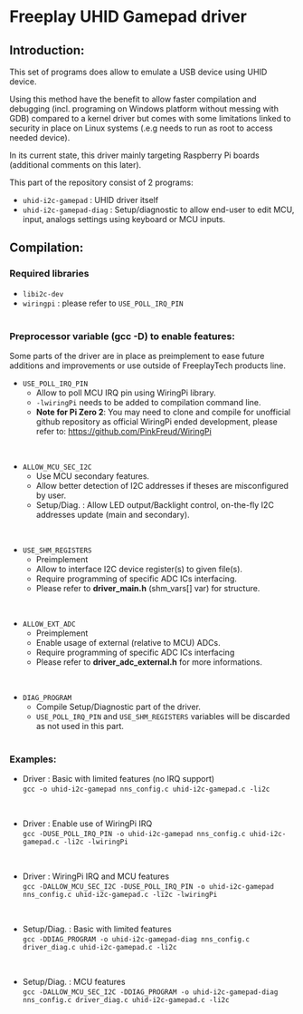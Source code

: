 # Freeplay UHID Gamepad driver

## Introduction:  
This set of programs does allow to emulate a USB device using UHID device.  
  
Using this method have the benefit to allow faster compilation and debugging (incl. programing on Windows platform without messing with GDB) compared to a kernel driver but comes with some limitations linked to security in place on Linux systems (.e.g needs to run as root to access needed device).  
  
In its current state, this driver mainly targeting Raspberry Pi boards (additional comments on this later).  
  



This part of the repository consist of 2 programs:
- ``uhid-i2c-gamepad`` : UHID driver itself
- ``uhid-i2c-gamepad-diag`` : Setup/diagnostic to allow end-user to edit MCU, input, analogs settings using keyboard or MCU inputs.

## Compilation:
### Required libraries
  - ``libi2c-dev``
  - ``wiringpi`` : please refer to ``USE_POLL_IRQ_PIN``
  <br><br>

### Preprocessor variable (gcc -D) to enable features:
Some parts of the driver are in place as preimplement to ease future additions and improvements or use outside of FreeplayTech products line.  

  - ``USE_POLL_IRQ_PIN``
    * Allow to poll MCU IRQ pin using WiringPi library.  
    * ``-lwiringPi`` needs to be added to compilation command line.  
    * **Note for Pi Zero 2**: You may need to clone and compile for unofficial github repository as official WiringPi ended development, please refer to: https://github.com/PinkFreud/WiringPi  
  <br>

  - ``ALLOW_MCU_SEC_I2C``
    * Use MCU secondary features.
    * Allow better detection of I2C addresses if theses are misconfigured by user.
    * Setup/Diag. : Allow LED output/Backlight control, on-the-fly I2C addresses update (main and secondary).  
  <br>

  - ``USE_SHM_REGISTERS``
    * Preimplement
    * Allow to interface I2C device register(s) to given file(s).
    * Require programming of specific ADC ICs interfacing.  
    * Please refer to **driver_main.h** (shm_vars[] var) for structure.  
  <br>

  - ``ALLOW_EXT_ADC``
    * Preimplement
    * Enable usage of external (relative to MCU) ADCs.
    * Require programming of specific ADC ICs interfacing
    * Please refer to **driver_adc_external.h** for more informations.  
  <br>

  - ``DIAG_PROGRAM``
    * Compile Setup/Diagnostic part of the driver.
    * ``USE_POLL_IRQ_PIN`` and ``USE_SHM_REGISTERS`` variables will be discarded as not used in this part.
  <br><br>

### Examples:
  - Driver : Basic with limited features (no IRQ support)  
  `gcc -o uhid-i2c-gamepad nns_config.c uhid-i2c-gamepad.c -li2c`  
  <br>

  - Driver : Enable use of WiringPi IRQ  
  ``gcc -DUSE_POLL_IRQ_PIN -o uhid-i2c-gamepad nns_config.c uhid-i2c-gamepad.c -li2c -lwiringPi``  
  <br>

  - Driver : WiringPi IRQ and MCU features  
  ``gcc -DALLOW_MCU_SEC_I2C -DUSE_POLL_IRQ_PIN -o uhid-i2c-gamepad nns_config.c uhid-i2c-gamepad.c -li2c -lwiringPi``  
  <br>

  - Setup/Diag. : Basic with limited features  
  ``gcc -DDIAG_PROGRAM -o uhid-i2c-gamepad-diag nns_config.c driver_diag.c uhid-i2c-gamepad.c -li2c``  
  <br>

  - Setup/Diag. : MCU features  
  ``gcc -DALLOW_MCU_SEC_I2C -DDIAG_PROGRAM -o uhid-i2c-gamepad-diag nns_config.c driver_diag.c uhid-i2c-gamepad.c -li2c``  
  <br>

